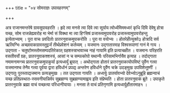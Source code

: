 +++
title = "०४ सोमराज्ञः उपावहरणम्"

+++

अत्र राजानमन्तरेषे ग्रावसूपावहरति । हृदे त्वा मनसे त्वा दिवे त्वा सूर्याय त्वोर्ध्वमिममध्वरं कृधि दिवि देवेषु होत्रा यच्छ, सोम राजन्नेह्यवरोह मा भेर्मा सं विक्था मा त्वा हिꣳसिषं प्रजास्त्वमुपावरोह प्रजास्त्वामुपावरोहन्तु इत्येताभ्याम् । पुरा वाचः प्रवदितोः प्रातरनुवाकमुपाकरोति । पुरा वा वयोभ्यः । होतरेहीत्युक्ते३ होत्रादि सर्व ऋत्विग्भिः अच्छावाकग्रावस्तुद्वर्जं तीर्थप्रवेशनं कर्तव्यम् । यजमानः उद्गातारमाह विश्वरूपाणां गानं मे गाय । उद्गाता - चतुष्टोमस्तोमसम्पदतिरेकात् ग्रहशस्त्राभावाच्च नाहं गायामि इति प्रत्याचक्षीत । यजमानः परिहरति वसतीवर्यो ग्रहः, प्रातरनुवाकश्शस्त्रं, आसां न च सम्पत्कोपो यथान्यैः परिसामभिर्गायैव इत्याह । तदोद्गाता नमामनामन्त्र्य प्रातरनुवाकमुपाकुर्या इत्यध्वर्युं ब्रूयात् । अथोद्गाता होतारं प्रातरनुवाकायोपविष्टं पूर्वेण गत्वा यजमानश्च तेनैव गत्वा पूर्वया द्वारा हविर्धानं प्रपद्य अन्तरेण हविर्धाने पूर्वेण चक्रे उदङ्मुख उपविशेत्तूष्णीं । उद्गातुः पुरस्ताद्यजमानः प्रत्यङ्मुखः । तत उद्गाता गायति । अध्वर्युः प्रातर्यावभ्यो देवेभ्योऽनुब्रूहि ब्रह्मन्वाचं यच्छ प्रतिप्रस्थात-स्सवनीयान्निर्वप सुब्रह्मण्य सुब्रह्मण्यामाह्वय इति संप्रेष्यति । होता प्रातरनुवाकं ब्रूते । उपाकृते प्रातरनुवाके ब्रह्मा वाचं यच्छत्या परिधानीयायाः । मनसा ते वाचं प्रतिगृणामि इत्यध्वर्युर्होतारमाह१ ।
